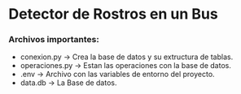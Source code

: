 # Detector de Rostros en un Bus

### Archivos importantes:
* conexion.py -> Crea la base de datos y su extructura de tablas.
* operaciones.py -> Estan las operaciones con la base de datos.
* .env -> Archivo con las variables de entorno del proyecto.
* data.db -> La Base de datos.